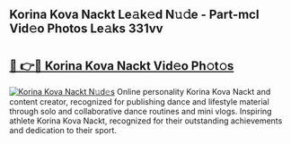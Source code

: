 ## Korina Kova Nackt Le𝚊k𝚎d N𝚞𝚍e - Part-mcI Vid𝚎o Photos Le𝚊ks 331vv

# <h2><a href="http://fb76lup.evod.top/?m=Korina+Kova+Nackt">🔗 👉🔴 Korina Kova Nackt Vid𝚎o Ph𝚘t𝚘s</a></h2>

[![Korina Kova Nackt N𝚞d𝚎s](https://i.imgur.com/8V9OHl7.gif)](http://fb76lup.evod.top/?m=Korina+Kova+Nackt)
Online personality Korina Kova Nackt and content creator, recognized for publishing dance and lifestyle material through solo and collaborative dance routines and mini vlogs. Inspiring athlete Korina Kova Nackt, recognized for their outstanding achievements and dedication to their sport. 
